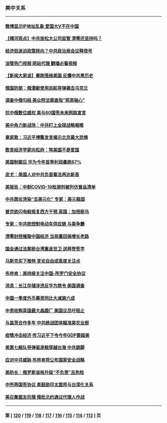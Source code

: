 ### 美中关系
---
#### [微博显示IP地址乱象 爱国大V不在中国](../../pages/nf1412576/n13724291.md?05010445) 
#### [【横河观点】中共放松大公司监管 清零还坚持吗？](../../pages/nf1412576/n13723664.md?05010445) 
#### [经济低迷迫政策转向？中共政治局会议释信号](../../pages/nf1412576/n13723610.md?05010445) 
#### [油管热门视频 网站代理 翻墙必看视频](http://209.222.30.114:81/youtube.html?05010445)
#### [【新闻大家谈】秦刚笼络美国 反爆中共黑历史](../../pages/nf1412576/n13722995.md?05010445) 
#### [俄国防部：俄潜艇使用巡航导弹袭击乌克兰](../../pages/nf1412576/n13723318.md?05010445) 
#### [调查中俄勾结 美众院法案直指“邪恶轴心”](../../pages/nf1412576/n13723270.md?05010445) 
#### [抗中俄数位威权 美与60国签未来网路宣言](../../pages/nf1412576/n13722999.md?05010445) 
#### [美中角力新战场：中共盯上全球战略咽喉](../../pages/nf1412576/n13722771.md?05010445) 
#### [章家敦：习近平博鳌发言揭示北京最大恐惧](../../pages/nf1412576/n13722777.md?05010445) 
#### [敢言经济学家向松祚：骂美国不是爱国](../../pages/nf1412576/n13722714.md?05010445) 
#### [美国制裁后 华为今年首季利润暴跌67%](../../pages/nf1412576/n13722751.md?05010445) 
#### [皮尤：美国人对中共负面看法再达新高](../../pages/nf1412576/n13722742.md?05010445) 
#### [美报告：中制COVID-19检测剂被列仿冒品清单](../../pages/nf1412576/n13722448.md?05010445) 
#### [中共舆论渲染“去美元化” 专家：美元稳固](../../pages/nf1412576/n13722637.md?05010445) 
#### [普京欲闪电般报复西方干预 英国：加倍挺乌](../../pages/nf1412576/n13722461.md?05010445) 
#### [专家：中共欲控制电动车供应链 与美争霸](../../pages/nf1412576/n13722161.md?05010445) 
#### [清零封控摧毁中国经济 当局重回保增长老路](../../pages/nf1412576/n13721951.md?05010445) 
#### [国会通过法案挺台湾重返世卫 送拜登签字](../../pages/nf1412576/n13722043.md?05010445) 
#### [马斯克买下推特 言论自由成高度关注点](../../pages/nf1412576/n13722017.md?05010445) 
#### [布林肯：美持续关注中国-所罗门安全协议](../../pages/nf1412576/n13721939.md?05010445) 
#### [消息：长江存储涉违反华为禁令 美国调查](../../pages/nf1412576/n13721928.md?05010445) 
#### [中国一季度外币募资同比大减逾六成](../../pages/nf1412576/n13721868.md?05010445) 
#### [中资收购英国最大晶圆厂 美国议员吁阻止](../../pages/nf1412576/n13721835.md?05010445) 
#### [与盖茨合作多年 中共统战团体瞄准美农业部](../../pages/nf1412576/n13721692.md?05010445) 
#### [疫情冲击经济 传习近平下令今年GDP要超美](../../pages/nf1412576/n13721445.md?05010445) 
#### [美第七舰队导弹驱逐舰穿越台海 中共跳脚](../../pages/nf1412576/n13721396.md?05010445) 
#### [应对中共威胁 布林肯将公布国家安全战略](../../pages/nf1412576/n13721192.md?05010445) 
#### [美防长：俄罗斯谈核升级“不负责”且危险](../../pages/nf1412576/n13721193.md?05010445) 
#### [中所两国签协议 美鼓励印太盟邦与台深化关系](../../pages/nf1412576/n13721001.md?05010445) 
#### [美召集盟友抗俄 俄批北约通过代理人作战](../../pages/nf1412576/n13720984.md?05010445) 

---
#### 第 [ [120](./120.md?05010445) / [119](./119.md?05010445) / [118](./118.md?05010445) / [117](./117.md?05010445) / [116](./116.md?05010445) / [115](./115.md?05010445) / [114](./114.md?05010445) / [113](./113.md?05010445) ] 页
